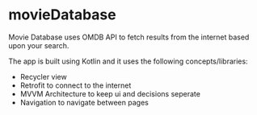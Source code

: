 # movieDatabase

Movie Database uses OMDB API to fetch results from the internet based upon your search.

The app is built using Kotlin and it uses the following concepts/libraries:
* Recycler view
* Retrofit to connect to the internet
* MVVM Architecture to keep ui and decisions seperate
* Navigation to navigate between pages
